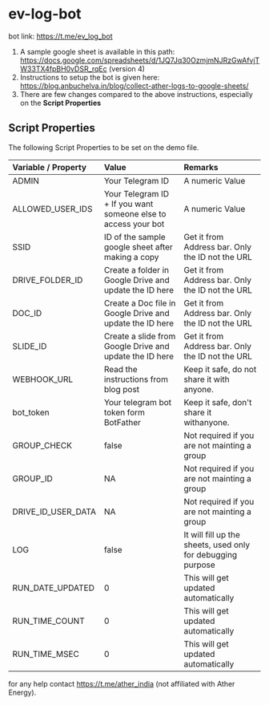 # ev-log-bot

bot link: https://t.me/ev_log_bot

1. A sample google sheet is available in this path: https://docs.google.com/spreadsheets/d/1JQ7Jq30OzmjmNJRzGwAfvjTW33TX4fpBH0vDSR_rqEc (version 4)
2. Instructions to setup the bot is given here: https://blog.anbuchelva.in/blog/collect-ather-logs-to-google-sheets/
3. There are few changes compared to the above instructions, especially on the **Script Properties**

## Script Properties

The following Script Properties to be set on the demo file.

| Variable / Property | Value                                                             | Remarks                                                    |
| :------------------ | :---------------------------------------------------------------- | :----------------------------------------------------------|
| ADMIN               | Your Telegram ID                                                  | A numeric Value                                            |
| ALLOWED_USER_IDS    | Your Telegram ID + If you want someone else to access your bot    | A numeric Value                                            |
| SSID                | ID of the sample google sheet after making a copy                 | Get it from Address bar. Only the ID not the URL           |
| DRIVE_FOLDER_ID     | Create a folder in Google Drive and update the ID here            | Get it from Address bar. Only the ID not the URL           |
| DOC_ID              | Create a Doc file in Google Drive and update the ID here          | Get it from Address bar. Only the ID not the URL           |
| SLIDE_ID            | Create a slide from Google Drive and update the ID here           | Get it from Address bar. Only the ID not the URL           |
| WEBHOOK_URL         | Read the instructions from blog post                              | Keep it safe, do not share it with anyone.                 |
| bot_token           | Your telegram bot token form BotFather                            | Keep it safe, don't share it withanyone.                   |
| GROUP_CHECK         | false                                                             | Not required if you are not mainting a group               |
| GROUP_ID            | NA                                                                | Not required if you are not mainting a group               |
| DRIVE_ID_USER_DATA  | NA                                                                | Not required if you are not mainting a group               |
| LOG                 | false                                                             | It will fill up the sheets, used only for debugging purpose|
| RUN_DATE_UPDATED    | 0                                                                 | This will get updated automatically                        |
| RUN_TIME_COUNT      | 0                                                                 | This will get updated automatically                        |
| RUN_TIME_MSEC       | 0                                                                 | This will get updated automatically                        |

for any help contact https://t.me/ather_india (not affiliated with Ather Energy).
